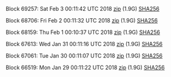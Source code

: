 Block 69257: Sat Feb  3 00:11:42 UTC 2018 [zip](https://dash-bootstrap.ams3.digitaloceanspaces.com/testnet/2018-02-03/bootstrap.dat.zip) (1.9G) [SHA256](https://dash-bootstrap.ams3.digitaloceanspaces.com/testnet/2018-02-03/sha256.txt)

Block 68706: Fri Feb  2 00:11:32 UTC 2018 [zip](https://dash-bootstrap.ams3.digitaloceanspaces.com/testnet/2018-02-02/bootstrap.dat.zip) (1.9G) [SHA256](https://dash-bootstrap.ams3.digitaloceanspaces.com/testnet/2018-02-02/sha256.txt)

Block 68159: Thu Feb  1 00:10:37 UTC 2018 [zip](https://dash-bootstrap.ams3.digitaloceanspaces.com/testnet/2018-02-01/bootstrap.dat.zip) (1.9G) [SHA256](https://dash-bootstrap.ams3.digitaloceanspaces.com/testnet/2018-02-01/sha256.txt)

Block 67613: Wed Jan 31 00:11:16 UTC 2018 [zip](https://dash-bootstrap.ams3.digitaloceanspaces.com/testnet/2018-01-31/bootstrap.dat.zip) (1.9G) [SHA256](https://dash-bootstrap.ams3.digitaloceanspaces.com/testnet/2018-01-31/sha256.txt)

Block 67061: Tue Jan 30 00:11:07 UTC 2018 [zip](https://dash-bootstrap.ams3.digitaloceanspaces.com/testnet/2018-01-30/bootstrap.dat.zip) (1.9G) [SHA256](https://dash-bootstrap.ams3.digitaloceanspaces.com/testnet/2018-01-30/sha256.txt)

Block 66519: Mon Jan 29 00:11:22 UTC 2018 [zip](https://dash-bootstrap.ams3.digitaloceanspaces.com/testnet/2018-01-29/bootstrap.dat.zip) (1.9G) [SHA256](https://dash-bootstrap.ams3.digitaloceanspaces.com/testnet/2018-01-29/sha256.txt)
